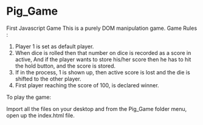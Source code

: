 # Pig_Game
First Javascript Game
This is a purely DOM manipulation game. 
Game Rules :
1) Player 1 is set as default player.
2) When dice is rolled then that number on dice is recorded as a score in active, And if the player wants to store his/her score then
   he has to hit the hold button, and the score is stored.
3) If in the process, 1 is shown up, then active score is lost and the die is shifted to the other player.
4) First player reaching the score of 100, is declared winner.

To play the game:

Import all the files on your desktop and from the Pig_Game folder menu, open up the index.html file.

